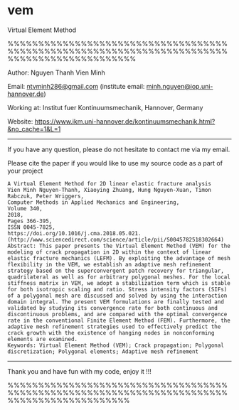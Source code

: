 # vem
Virtual Element Method 

%%%%%%%%%%%%%%%%%%%%%%%%%%%%%%%%%%%%%%%%%%%%%%%%%%%%%%%%%%%%%%%%%%%%%%%%%%%%%%%%%%%%%%%%%%%%% 

 Author: Nguyen Thanh Vien Minh 

 Email: ntvminh286@gmail.com (institute email: minh.nguyen@iop.uni-hannover.de)

 Working at: Institut fuer Kontinuumsmechanik, Hannover, Germany 

 Website: https://www.ikm.uni-hannover.de/kontinuumsmechanik.html?&no_cache=1&L=1 

 ------------------------------------------------------------------------------------------ 

 If you have any question, please do not hesitate to contact me via my email. 

 Please cite the paper if you would like to use my source code as a part of your project 


	A Virtual Element Method for 2D linear elastic fracture analysis
	Vien Minh Nguyen-Thanh, Xiaoying Zhuang, Hung Nguyen-Xuan, Timon Rabczuk, Peter Wriggers,
	Computer Methods in Applied Mechanics and Engineering,
	Volume 340,
	2018,
	Pages 366-395,
	ISSN 0045-7825,
	https://doi.org/10.1016/j.cma.2018.05.021.
	(http://www.sciencedirect.com/science/article/pii/S0045782518302664)
	Abstract: This paper presents the Virtual Element Method (VEM) for the modeling of crack propagation in 2D within the context of linear elastic fracture mechanics (LEFM). By exploiting the advantage of mesh flexibility in the VEM, we establish an adaptive mesh refinement strategy based on the superconvergent patch recovery for triangular, quadrilateral as well as for arbitrary polygonal meshes. For the local stiffness matrix in VEM, we adopt a stabilization term which is stable for both isotropic scaling and ratio. Stress intensity factors (SIFs) of a polygonal mesh are discussed and solved by using the interaction domain integral. The present VEM formulations are finally tested and validated by studying its convergence rate for both continuous and discontinuous problems, and are compared with the optimal convergence rate in the conventional Finite Element Method (FEM). Furthermore, the adaptive mesh refinement strategies used to effectively predict the crack growth with the existence of hanging nodes in nonconforming elements are examined.
	Keywords: Virtual Element Method (VEM); Crack propagation; Polygonal discretization; Polygonal elements; Adaptive mesh refinement
------------------------------------------------------------------------------------------ 

Thank you and have fun with my code, enjoy it !!! 

%%%%%%%%%%%%%%%%%%%%%%%%%%%%%%%%%%%%%%%%%%%%%%%%%%%%%%%%%%%%%%%%%%%%%%%%%%%%%%%%%%%%%%%%%%%% 

